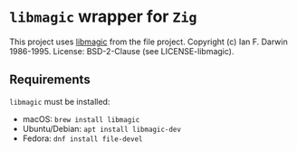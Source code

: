# `libmagic`  wrapper for `Zig`

This project uses [libmagic](https://man7.org/linux/man-pages/man3/libmagic.3.html#LIBRARY) from the file project.
Copyright (c) Ian F. Darwin 1986-1995.
License: BSD-2-Clause (see LICENSE-libmagic).

## Requirements

`libmagic` must be installed:

- macOS: `brew install libmagic`
- Ubuntu/Debian: `apt install libmagic-dev`
- Fedora: `dnf install file-devel`

